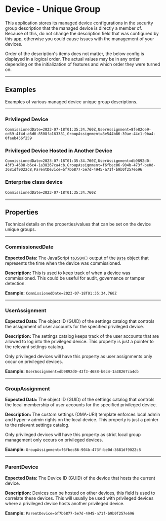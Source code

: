 # Device - Unique Group

This application stores its managed device configurations in the security group description that the managed device is directly a member of. Because of this, do not change the description field that was configured by this app, otherwise you could cause issues with the management of your devices.

Order of the description's items does not matter, the below config is displayed in a logical order. The actual values may be in any order depending on the initialization of features and which order they were turned on.

---

## Examples

Examples of various managed device unique group descriptions.

---

### Privileged Device

``` title="SOP - PSM - ce27fc58-0d74-4d72-bba2-105d8d90483f 💻"
CommissionedDate=2023-07-18T01:35:34.760Z,UserAssignment=8fe82ce9-cd69-4f4d-a6d0-8508fa163381,GroupAssignment=8e544b86-39ae-44c1-9ba4-0faeb456f259
```

### Privileged Device Hosted in Another Device

``` title="SOP - PSM - 029f899b-e08a-4434-8e47-355bea58680f 💻"
CommissionedDate=2023-07-18T01:35:34.760Z,UserAssignment=db9892d0-43f3-4688-b6c4-1a38267ca4cb,GroupAssignment=f6fbec86-904b-473f-be0d-3681df9022c8,ParentDevice=bf7b6877-5e7d-4945-a71f-b9b0f257e696
```

### Enterprise class device

``` title="SOP - ESM - 2db6bcf4-8cb3-4284-8ef4-57a525128344 💻"
CommissionedDate=2023-07-18T01:35:34.760Z
```

---

## Properties

Technical details on the properties/values that can be set on the device unique groups.

---

### CommissionedDate

**Expected Data:**
The JavaScript [`toJSON()`](https://developer.mozilla.org/en-US/docs/Web/JavaScript/Reference/Global_Objects/Date/toJSON) output of the [`Date`](https://developer.mozilla.org/en-US/docs/Web/JavaScript/Reference/Global_Objects/Date) object that represents the time when the device was commissioned.

**Description:**
This is used to keep track of when a device was commissioned. This could be useful for audit, governance or tamper detection.

**Example:**
`CommissionedDate=2023-07-18T01:35:34.760Z`

---

### UserAssignment

**Expected Data:**
The object ID (GUID) of the settings catalog that controls the assignment of user accounts for the specified privileged device.

**Description:**
The settings catalog keeps track of the user accounts that are allowed to log into the privileged device.
This property is just a pointer to the relevant settings catalog.

Only privileged devices will have this property as user assignments only occur on privileged devices.

**Example:**
`UserAssignment=db9892d0-43f3-4688-b6c4-1a38267ca4cb`

---

### GroupAssignment

**Expected Data:**
The object ID (GUID) of the settings catalog that controls the local membership of user accounts for the specified privileged device.

**Description:**
The custom settings (OMA-URI) template enforces local admin and hyper-v admin rights on the local device.
This property is just a pointer to the relevant settings catalog.

Only privileged devices will have this property as strict local group management only occurs on privileged devices.

**Example:**
`GroupAssignment=f6fbec86-904b-473f-be0d-3681df9022c8`

---

### ParentDevice

**Expected Data:**
The Device ID (GUID) of the device that hosts the current device.

**Description:**
Devices can be hosted on other devices, this field is used to correlate these devices.
This will usually be used with privileged devices where a privileged device hosts another privileged device.

**Example:**
`ParentDevice=bf7b6877-5e7d-4945-a71f-b9b0f257e696`
